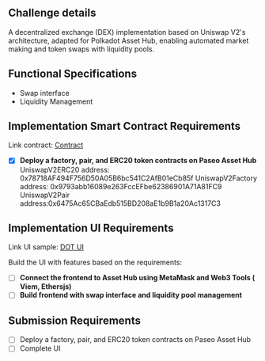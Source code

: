 ## Challenge details

A decentralized exchange (DEX) implementation based on Uniswap V2's architecture, adapted for Polkadot Asset Hub, enabling automated market making and token swaps with liquidity pools.

## Functional Specifications

- Swap interface
- Liquidity Management

## Implementation Smart Contract Requirements

Link contract: [Contract](./contracts)

- [x] **Deploy a factory, pair, and ERC20 token contracts on Paseo Asset Hub**
      UniswapV2ERC20 address: 0x78718AF494F756D50A05B6bc541C2AfB01eCb85f
      UniswapV2Factory address: 0x9793abb16089e263FccEFbe62386901A71A81FC9
      UniswapV2Pair address:0x6475Ac65CBaEdb515BD208aE1b9B1a20Ac1317C3

## Implementation UI Requirements

Link UI sample: [DOT UI](./frontend)

Build the UI with features based on the requirements:

- [ ] **Connect the frontend to Asset Hub using MetaMask and Web3 Tools ( Viem, Ethersjs)**
- [ ] **Build frontend with swap interface and liquidity pool management**

## Submission Requirements

- [ ] Deploy a factory, pair, and ERC20 token contracts on Paseo Asset Hub
- [ ] Complete UI
